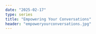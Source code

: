 ```yaml
---
date: "2025-02-17"
type: series
title: "Empowering Your Conversations"
header: "empoweryourconversations.jpg"
---
```

